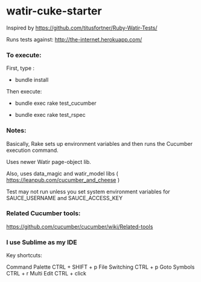 # watir-cuke-starter

Inspired by https://github.com/titusfortner/Ruby-Watir-Tests/

Runs tests against: http://the-internet.herokuapp.com/

### To execute:

First, type :  

- bundle install

Then execute:

- bundle exec rake test_cucumber

- bundle exec rake test_rspec


### Notes:

Basically, Rake sets up environment variables and then runs the Cucumber execution command.

Uses newer Watir page-object lib.

Also, uses data_magic and watir_model libs ( https://leanpub.com/cucumber_and_cheese )

Test may not run unless you set system environment variables for SAUCE_USERNAME and SAUCE_ACCESS_KEY


### Related Cucumber tools:

https://github.com/cucumber/cucumber/wiki/Related-tools


### I use Sublime as my IDE

Key shortcuts:

Command Palette CTRL + SHIFT + p
File Switching CTRL + p
Goto Symbols CTRL + r
Multi Edit CTRL + click


